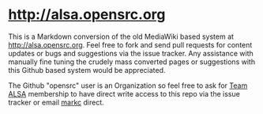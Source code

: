 # http://alsa.opensrc.org

This is a Markdown conversion of the old MediaWiki based system at http://alsa.opensrc.org.
Feel free to fork and send pull requests for content updates or bugs and suggestions via
the issue tracker. Any assistance with manually fine tuning the crudely mass converted
pages or suggestions with this Github based system would be appreciated.

The Github "opensrc" user is an Organization so feel free to ask for [Team ALSA] membership
to have direct write access to this repo via the issue tracker or email [markc] direct.

[alsa.opensrc.org]: http://alsa.opensrc.org/
[Team ALSA]: https://github.com/organizations/opensrc/teams/471870
[markc]: mailto:markc@renta.net

